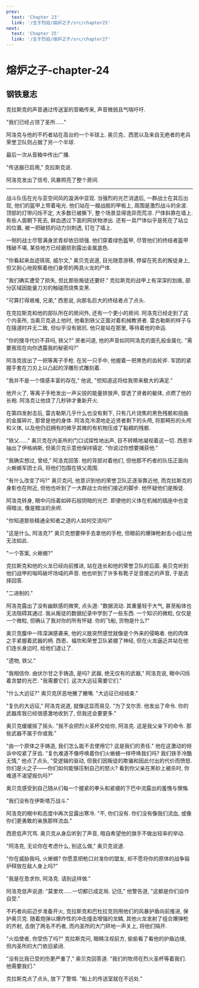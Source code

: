 ```yaml
---
prev:
  text: 'Chapter 23'
  link: '/生于烈焰/熔炉之子/src/chapter25'
next:
  text: 'Chapter 25'
  link: '/生于烈焰/熔炉之子/src/chapter27'
---
```


# 熔炉之子-chapter-24

## 钢铁意志

克拉斯克的声音通过传送室的音箱传来, 声音微弱且气喘吁吁.

"我们已经占领了圣所……"

阿洛克与他的不朽者站在高台的一个半球上. 奥贝克、西恩以及来自无疤者的老兵荣誉卫队则占据了另一个半球.

最后一次从音箱中传出广播.

"传送器已启用," 克拉斯克说.

阿洛克发出了信号, 风暴照亮了整个房间.

--------

战斗队伍在光与亚空间风的漩涡中显现. 当强烈的光芒消退后, 一群战士在其后出现, 他们的盔甲上带着电光. 他们站在一艘战舰的甲板上, 周围是激烈战斗的余波. 顶部的灯带闪烁不定, 大多数已被撕下, 整个场景显得诡异而荒凉. 尸体斜靠在墙上. 有些人面朝下死去, 鲜血透过下面的网状物渗出. 还有一具尸体似乎是死在了站立的位置, 被一把破损的动力剑刺透, 钉在了墙上.

一侧的战士尽管满身淤青却依旧顽强. 他们穿着绿色盔甲, 尽管他们的终结者盔甲残破不堪, 某些地方已经磨损到露出金属底色.

"你看起来血迹斑斑, 威尔文," 奥贝克说道, 目光随意游移, 停留在死去的叛徒身上, 但又耐心地观察着他们身旁的两具火龙的尸体.

"我们确实遭受了损失, 但比那些叛徒还要好." 克拉斯克的战甲上有深深的划痕, 部分区域因能量刀刃的触碰而烧焦变黑.

"可算打得艰难, 兄弟," 西恩说, 向那名巨大的终结者点了点头.

在克拉斯克和他的部队所在的房间外, 还有一个更小的房间. 阿洛克已经走到了这个内圣所, 当奥贝克追上他时, 他看到铁父正面对着机械教贤者. 雷古勒斯的样子与在隧道时并无二致, 但似乎没有抵抗. 他只是站在那里, 等待着他的命运.

"你的搜寻代价不菲吗, 铁父?" 贤者问道, 他的声音如同阿洛克的面孔般金属化. "需要我现在向你透露我的秘密吗?"

阿洛克拔出了一把等离子手枪. 在另一只手中, 他握着一把黑色的齿轮斧. 军团的紧握手套在刀刃上以凸起的浮雕形式雕刻着.

"我并不是一个情感丰富的存在," 他说, "但知道这将给我带来极大的满足."

他开火了, 等离子手枪发出一声尖锐的能量排放声, 穿透了贤者的躯体, 点燃了他的长袍. 阿洛克让他烧了几秒钟才重新开火.

在第四发射击后, 雷古勒斯几乎什么也没有剩下, 只有几片烧焦的黑色残骸和扭曲的金属碎片, 那曾是他的身体. 阿洛克冷漠地走近贤者剩下的头颅, 将那畸形的头颅和义体, 以及他仍旧拥有的微乎其微的有机物压成了黏稠的残骸.

"铁父……" 奥贝克在内圣所的门口试探性地出声, 目不转睛地凝视着这一切. 西恩半抽出了伊格纳斯, 但奥贝克示意他保持镇定. "你说过你想要捕获他."

"我确实想过, 曾经," 阿洛克回答. 他的背部对着他们, 但他那不朽者的队伍正面向火蜥蜴军团士兵, 将他们包围在铁父周围.

"有什么改变了吗?" 奥贝克问, 他意识到他的荣誉卫队正逐渐靠近他, 而克拉斯克的身影也在附近, 但他也听到了一大群战士向他们接近的脚步. 他怀疑他们是叛徒.

阿洛克转身, 眼中闪烁着如碎石般阴暗的光芒. 即便他的义体在机械的插座中也变得暗淡, 像是黯淡的余烬.

"你知道那些精通全知者之道的人如何交流吗?"

"这是什么, 阿洛克?" 奥贝克想要伸手去拿他的手枪, 但眼前的爆弹枪射击小组让他无法如此.

"一个答案, 火蜥蜴?"

克拉斯克和他的火龙已经向前推进, 站在连长和他的荣誉卫队的后面. 奥贝克听到他们战甲的嗡鸣破坏场域的声音. 他也听到了许多有靴子足音接近的声音, 于是选择回答.

"二进制的."

阿洛克露出了没有幽默感的微笑, 点头道: "数据流动. 其重量轻于大气, 甚至船体也无法阻碍其通过. 我从叛徒的数据纪录中学到了一些东西. 一个知识的微粒, 仅仅是一个微粒, 但确认了我对你的所有怀疑. 你的飞船, 货物是什么?"

奥贝克腹中一阵深渊感袭来, 他的义肢突然感觉就像是个外来的侵略者. 他的肉体之手紧握着武器的柄. 西恩、福坎和荣誉卫队紧绷了神经, 但在火龙逼近并站在他们连长身边时, 给他们退让了.

"遗物, 铁父."

"我相信你. 由伏尔甘之手铸造, 是吗? 武器, 绝无仅有的武器," 阿洛克说, 眼中闪烁着贪婪的光芒. "我需要它们. 这次大远征需要它们."

"什么大远征?" 奥贝克厌恶地撇了撇嘴. "大远征已经结束."

"复仇的大远征," 阿洛克说道, 就像这显而易见. "为了戈尔贡. 他发出了命令. 你的武器库我已经很感激地收到了, 但我还会要更多."

奥贝克缓缓摇了摇头. "我不会把烈火圣杯交给你, 阿洛克. 这是我父亲下的命令. 那些武器不属于你或我."

"由一个原体之手铸造, 我们怎么能不去使用它? 这是我们的责任." 他在这激动的倾诉中咬紧了牙齿. "复仇难道不像呼唤着你们火蜥蜴一样呼唤我们吗? 我们铁手冷酷无情," 他点了点头, "受逻辑的驱动, 但我们因叛徒的欺骗和因此付出的代价而愤怒. 你们是火之子——你们如何能够压制自己的怒火? 看到你父亲在黑砂上被杀时, 你难道不渴望报仇吗?"

奥贝克感受到自己随从们每一个握紧的拳头和紧绷的下巴中流露出的羞愧与懊悔.

"我们没有在伊斯塔万战斗."

阿洛克的眼中和态度中再次显露出寒冷. "不, 你们没有. 你们没有像我们流血, 或像你们更勇敢的亲族那样流血."

西恩低声咒骂. 奥贝克从身后听到了声音, 暗自希望他的旗手不做出轻率的举动.

"阿洛克, 无论你在考虑什么, 别这么做," 奥贝克说道.

"你在威胁我吗, 火蜥蜴? 你愿意把枪口对准你的盟友, 却不愿将你的原体的战争锻炉释放在敌人身上吗?"

"我是在恳求你, 阿洛克. 请别这样做."

阿洛克低声说道: "莫里坎……一切都已成定局. 记住," 他警告道, "这都是你们自作自受."

不朽者向前迈步准备开火, 克拉斯克和巴杜拉克则用他们的风暴护盾向前推进, 保护奥贝克. 随着炮弹以爆炸性的冲击撞击增强的龙鳞, 其他火龙发射了组合爆弹枪的齐射, 击倒了两名不朽者, 而内圣所的大门砰地一声关上, 将他们隔开.

"火焰使者, 你受伤了吗?" 克拉斯克问, 眼睛注视前方, 偷偷看了看他的护盾边缘, 但内圣所的大门依旧紧闭.

"没有比我已受的伤更严重了," 奥贝克回答道. "我们的牧师在烈火圣杯等着我们. 他需要我们."

克拉斯克点了点头, 放下了警惕. "船上的传送室就在不远处."
